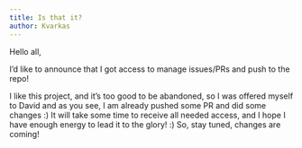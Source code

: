 ```yaml
---
title: Is that it?
author: Kvarkas 
---
```


Hello all,

I’d like to announce that I got access to manage issues/PRs and push to the repo!

<!--more-->

I like this project, and it’s too good to be abandoned, so I was offered myself to David and as you see, I am already pushed some PR and did some changes :) 
It will take some time to receive all needed access, and I hope I have enough energy to lead it to the glory! :) 
So, stay tuned, changes are coming!
